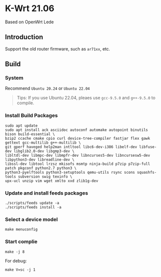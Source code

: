 K-Wrt 21.06
============

Based on OpenWrt Lede

## Introduction

Support the old router firmware, such as `ar71xx`, etc.

## Build

### System

Recommend `Ubuntu 20.24` or `Ubuntu 22.04`

> Tips: If you use Ubuntu 22.04, pleaes use `gcc-9.5.0` and `g++-9.5.0` to compile.

### Install Build Packages

```
sudo apt update
sudo apt install ack asciidoc autoconf automake autopoint binutils bison build-essential \
bzip2 ccache cmake cpio curl device-tree-compiler fastjar flex gawk gettext gcc-multilib g++-multilib \
git gperf haveged help2man intltool libc6-dev-i386 libelf-dev libfuse-dev libglib2.0-dev libgmp3-dev \
libltdl-dev libmpc-dev libmpfr-dev libncurses5-dev libncursesw5-dev libpython3-dev libreadline-dev \
libssl-dev libtool lrzsz mkisofs msmtp ninja-build p7zip p7zip-full patch pkgconf python2.7 python3 \
python3-pyelftools python3-setuptools qemu-utils rsync scons squashfs-tools subversion swig texinfo \
upx-ucl unzip vim wget xmlto xxd zlib1g-dev
```

### Update and install feeds packages

```
./scripts/feeds update -a
./scripts/feeds install -a
```

### Select a device model

```
make menuconfig
```

### Start complie

```
make -j 8
```

For debug:

```
make V=sc -j 1
```

